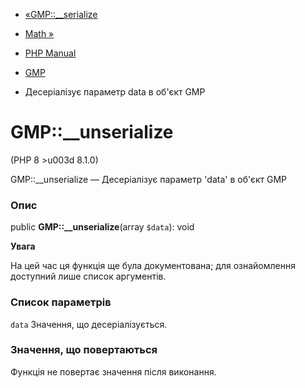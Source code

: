 - [«GMP::\_\_serialize](gmp.serialize.md)
- [Math »](book.math.md)

- [PHP Manual](index.md)
- [GMP](class.gmp.md)
- Десеріалізує параметр data в об'єкт GMP

# GMP::\_\_unserialize

(PHP 8 \>u003d 8.1.0)

GMP::\_\_unserialize — Десеріалізує параметр 'data' в об'єкт GMP

### Опис

public **GMP::\_\_unserialize**(array `$data`): void

**Увага**

На цей час ця функція ще була документована; для
ознайомлення доступний лише список аргументів.

### Список параметрів

`data`
Значення, що десеріалізується.

### Значення, що повертаються

Функція не повертає значення після виконання.
